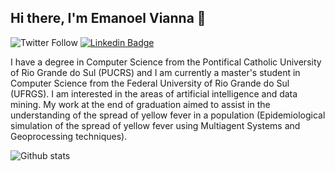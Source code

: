 ## Hi there, I'm Emanoel Vianna 👋
![Twitter Follow](https://img.shields.io/twitter/follow/emanoelvianna?style=social)
[![Linkedin Badge](https://img.shields.io/badge/-Add&nbsp;Me-blue?style=flat-square&logo=Linkedin&logoColor=white&link=https://www.linkedin.com/in/emanoelvianna/)](https://www.linkedin.com/in/eliasnogueira/)

I have a degree in Computer Science from the Pontifical Catholic University of Rio Grande do Sul (PUCRS) and I am currently a master's student in Computer Science from the Federal University of Rio Grande do Sul (UFRGS). I am interested in the areas of artificial intelligence and data mining. My work at the end of graduation aimed to assist in the understanding of the spread of yellow fever in a population (Epidemiological simulation of the spread of yellow fever using Multiagent Systems and Geoprocessing techniques).

![Github stats](https://github-readme-stats.vercel.app/api?username=emanoelvianna&hide=["prs","issues"])

<!--
**emanoelvianna/emanoelvianna** is a ✨ _special_ ✨ repository because its `README.md` (this file) appears on your GitHub profile.

Here are some ideas to get you started:

- 🔭 I’m currently working on ...
- 🌱 I’m currently learning ...
- 👯 I’m looking to collaborate on ...
- 🤔 I’m looking for help with ...
- 💬 Ask me about ...
- 📫 How to reach me: ...
- 😄 Pronouns: ...
- ⚡ Fun fact: ...
-->
